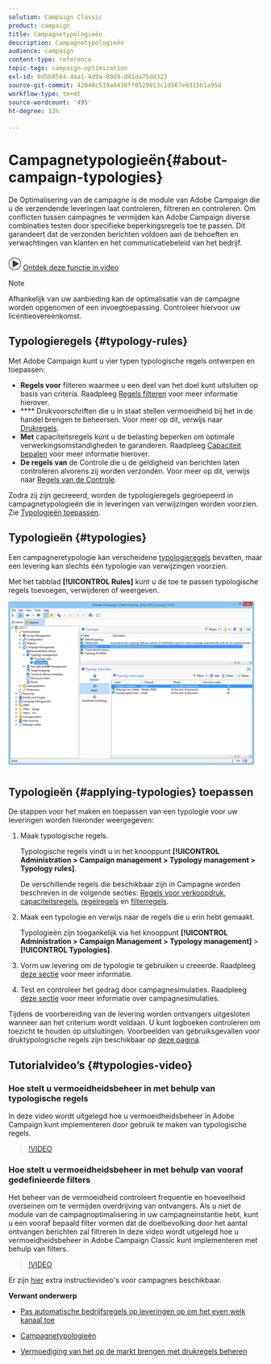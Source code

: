 ```yaml
---
solution: Campaign Classic
product: campaign
title: Campagnetypologieën
description: Campagnetypologieën
audience: campaign
content-type: reference
topic-tags: campaign-optimization
exl-id: 6d5b8584-4aa1-4d9a-89d9-d41da75dd323
source-git-commit: 42040c519a9430ff0529913c1d567e9315b1a95d
workflow-type: tm+mt
source-wordcount: '495'
ht-degree: 13%

---
```


# Campagnetypologieën{#about-campaign-typologies}

<!--
>[!AVAILABILITY]
>
>:warning: This capability is not available in Campaign v8. [Learn more](https://experienceleague.adobe.com/docs/campaign/campaign-v8/campaign-home.html)
-->

De Optimalisering van de campagne is de module van Adobe Campaign die u de verzendende leveringen laat controleren, filtreren en controleren. Om conflicten tussen campagnes te vermijden kan Adobe Campaign diverse combinaties testen door specifieke beperkingsregels toe te passen. Dit garandeert dat de verzonden berichten voldoen aan de behoeften en verwachtingen van klanten en het communicatiebeleid van het bedrijf.

![](assets/do-not-localize/how-to-video.png) [Ontdek deze functie in video](#typologies-video)

>[!NOTE]
>
>Afhankelijk van uw aanbieding kan de optimalisatie van de campagne worden opgenomen of een invoegtoepassing. Controleer hiervoor uw licentieovereenkomst.

## Typologieregels {#typology-rules}

Met Adobe Campaign kunt u vier typen typologische regels ontwerpen en toepassen:

* **Regels voor** filteren waarmee u een deel van het doel kunt uitsluiten op basis van criteria. Raadpleeg [Regels filteren](../../campaign/using/filtering-rules.md) voor meer informatie hierover.
* **** Drukvoorschriften die u in staat stellen vermoeidheid bij het in de handel brengen te beheersen. Voor meer op dit, verwijs naar [Drukregels](../../campaign/using/pressure-rules.md).
* **Met** capaciteitsregels kunt u de belasting beperken om optimale verwerkingsomstandigheden te garanderen. Raadpleeg [Capaciteit bepalen](../../campaign/using/consistency-rules.md#controlling-capacity) voor meer informatie hierover.
* **De regels van** de Controle die u de geldigheid van berichten laten controleren alvorens zij worden verzonden. Voor meer op dit, verwijs naar [Regels van de Controle](../../campaign/using/control-rules.md).

Zodra zij zijn gecreeerd, worden de typologieregels gegroepeerd in campagnetypologieën die in leveringen van verwijzingen worden voorzien. Zie [Typologieën toepassen](#applying-typologies).

## Typologieën {#typologies}

Een campagneretypologie kan verscheidene [typologieregels](#typology-rules) bevatten, maar een levering kan slechts één typologie van verwijzingen voorzien.

Met het tabblad **[!UICONTROL Rules]** kunt u de toe te passen typologische regels toevoegen, verwijderen of weergeven.

![](assets/campaign_opt_rules_tab.png)

## Typologieën {#applying-typologies} toepassen

De stappen voor het maken en toepassen van een typologie voor uw leveringen worden hieronder weergegeven:

1. Maak typologische regels.

   Typologische regels vindt u in het knooppunt **[!UICONTROL Administration > Campaign management > Typology management > Typology rules]**.

   De verschillende regels die beschikbaar zijn in Campagne worden beschreven in de volgende secties: [Regels voor verkoopdruk](../../campaign/using/pressure-rules.md), [capaciteitsregels](../../campaign/using/consistency-rules.md#controlling-capacity), [regelregels](../../campaign/using/control-rules.md) en [filterregels](../../campaign/using/filtering-rules.md).

1. Maak een typologie en verwijs naar de regels die u erin hebt gemaakt.

   Typologieën zijn toegankelijk via het knooppunt **[!UICONTROL Administration > Campaign Management > Typology management]** > **[!UICONTROL Typologies]**.

1. Vorm uw levering om de typologie te gebruiken u creeerde. Raadpleeg [deze sectie](../../campaign/using/applying-rules.md#applying-a-typology-to-a-delivery) voor meer informatie.
1. Test en controleer het gedrag door campagnesimulaties. Raadpleeg [deze sectie](../../campaign/using/campaign-simulations.md) voor meer informatie over campagnesimulaties.

Tijdens de voorbereiding van de levering worden ontvangers uitgesloten wanneer aan het criterium wordt voldaan. U kunt logboeken controleren om toezicht te houden op uitsluitingen. Voorbeelden van gebruiksgevallen voor druktypologische regels zijn beschikbaar op [deze pagina](../../campaign/using/pressure-rules.md#use-cases-on-pressure-rules).

## Tutorialvideo’s {#typologies-video}

### Hoe stelt u vermoeidheidsbeheer in met behulp van typologische regels

In deze video wordt uitgelegd hoe u vermoeidheidsbeheer in Adobe Campaign kunt implementeren door gebruik te maken van typologische regels.

>[!VIDEO](https://video.tv.adobe.com/v/25090?quality=12)

### Hoe stelt u vermoeidheidsbeheer in met behulp van vooraf gedefinieerde filters

Het beheer van de vermoeidheid controleert frequentie en hoeveelheid overseinen om te vermijden overdrijving van ontvangers. Als u niet de module van de campagnoptimalisering in uw campagneinstantie hebt, kunt u een vooraf bepaald filter vormen dat de doelbevolking door het aantal ontvangen berichten zal filtreren
In deze video wordt uitgelegd hoe u vermoeidheidsbeheer in Adobe Campaign Classic kunt implementeren met behulp van filters.

>[!VIDEO](https://video.tv.adobe.com/v/25091?quality=12)

Er zijn [hier](https://experienceleague.adobe.com/docs/campaign-classic-learn/tutorials/overview.html?lang=nl) extra instructievideo&#39;s voor campagnes beschikbaar.

**Verwant onderwerp**

* [Pas automatische bedrijfsregels op leveringen op om het even welk kanaal toe](https://helpx.adobe.com/campaign/kb/simplifying-campaign-management-acc.html#Applyautomaticbusinessrulestodeliveriesonanychannel)

* [Campagnetypologieën](../../campaign/using/pressure-rules.md)

* [Vermoediging van het op de markt brengen met drukregels beheren](https://docs.adobe.com/content/help/en/campaign-classic/using/orchestrating-campaigns/campaign-optimization/pressure-rules.html)
